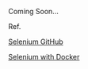 Coming Soon...

Ref.

[Selenium GitHub](https://github.com/SeleniumHQ/selenium)

[Selenium with Docker](https://github.com/SeleniumHQ/docker-selenium)
